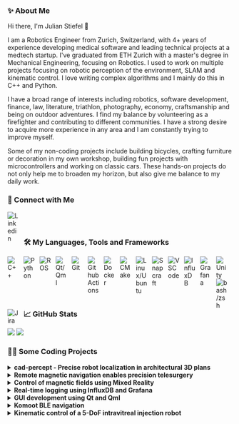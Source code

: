 ### ✨ About Me

Hi there, I'm Julian Stiefel 👋

I am a Robotics Engineer from Zurich, Switzerland, with 4+ years of experience developing medical software and leading technical projects at a medtech startup. I've graduated from ETH Zurich with a master's degree in Mechanical Engineering, focusing on Robotics. I used to work on multiple projects focusing on robotic perception of the environment, SLAM and kinematic control. I love writing complex algorithms and I mainly do this in C++ and Python.

I have a broad range of interests including robotics, software development, finance, law, literature, triathlon, photography, economy, craftsmanship and being on outdoor adventures. I find my balance by volunteering as a firefighter and contributing to different communities. I have a strong desire to acquire more experience in any area and I am constantly trying to improve myself.

Some of my non-coding projects include building bicycles, crafting furniture or decoration in my own workshop, building fun projects with microcontrollers and working on classic cars. These hands-on projects do not only help me to broaden my horizon, but also give me balance to my daily work.

### 🔗 Connect with Me

[<img align="left" alt="Linkedin" width="26px" src="https://cdn.simpleicons.org/linkedin/black/white" style="padding-right:10px;" />](https://www.linkedin.com/in/julianstiefel/)  

<br />
<br />

### 🛠️ My Languages, Tools and Frameworks

<a href="#"><img align="left" alt="C++" title="C++" width="26px" src="https://cdn.jsdelivr.net/gh/devicons/devicon@2.16.0/icons/cplusplus/cplusplus-original.svg" style="padding-right:10px;" /></a>
<a href="#"><img align="left" alt="Python" title="Python" width="26px" src="https://cdn.jsdelivr.net/gh/devicons/devicon@2.16.0/icons/python/python-original.svg" style="padding-right:10px;" /></a>
<a href="#"><img align="left" alt="ROS" title="ROS" width="26px" src="https://cdn.simpleicons.org/ros/black/white" style="padding-right:10px;" /></a>
<a href="#"><img align="left" alt="Qt/Qml" title="Qt/Qml" width="26px" src="https://cdn.jsdelivr.net/gh/devicons/devicon@2.16.0/icons/qt/qt-original.svg" style="padding-right:10px;" /></a>
<a href="#"><img align="left" alt="Git" title="Git" width="26px" src="https://cdn.jsdelivr.net/gh/devicons/devicon@2.16.0/icons/git/git-original.svg" style="padding-right:10px;" /></a>
<a href="#"><img align="left" alt="Github Actions" title="Github Actions" width="26px" src="https://cdn.jsdelivr.net/gh/devicons/devicon@2.16.0/icons/githubactions/githubactions-original.svg" style="padding-right:10px;" /></a>
<a href="#"><img align="left" alt="Docker" title="Docker" width="26px" src="https://cdn.jsdelivr.net/gh/devicons/devicon@2.16.0/icons/docker/docker-plain.svg" style="padding-right:10px;" /></a>
<a href="#"><img align="left" alt="CMake" title="CMake" width="26px" src="https://cdn.jsdelivr.net/gh/devicons/devicon@2.16.0/icons/cmake/cmake-original.svg" style="padding-right:10px;" /></a>
<a href="#"><img align="left" alt="Linux/Ubuntu" title="Linux/Ubuntu" width="26px" src="https://cdn.jsdelivr.net/gh/devicons/devicon@2.16.0/icons/linux/linux-original.svg" style="padding-right:10px;" /></a>
<a href="#"><img align="left" alt="Snapcraft" title="Snapcraft" width="26px" src="https://cdn.simpleicons.org/snapcraft/black/white" style="padding-right:10px;" /></a>
<a href="#"><img align="left" alt="VSCode" title="VSCode" width="26px" src="https://cdn.jsdelivr.net/gh/devicons/devicon@2.16.0/icons/vscode/vscode-original.svg" style="padding-right:10px;" /></a>
<a href="#"><img align="left" alt="InfluxDB" title="InfluxDB" width="26px" src="https://cdn.simpleicons.org/influxdb/black/white" style="padding-right:10px;" /></a>
<a href="#"><img align="left" alt="Grafana" title="Grafana" width="26px" src="https://cdn.jsdelivr.net/gh/devicons/devicon@2.16.0/icons/grafana/grafana-original.svg" style="padding-right:10px;" /></a>
<a href="#"><img align="left" alt="Unity" title="Unity" width="26px" src="https://cdn.jsdelivr.net/gh/devicons/devicon@2.16.0/icons/unity/unity-original.svg" style="padding-right:10px;" /></a>
<a href="#"><img align="left" alt="bash/zsh" title="bash/zsh" width="26px" src="https://cdn.simpleicons.org/gnubash/black/white" style="padding-right:10px;" />
<a href="#"><img align="left" alt="Jira" title="Jira" width="26px" src="https://cdn.jsdelivr.net/gh/devicons/devicon@2.16.0/icons/jira/jira-original.svg" style="padding-right:10px;" /></a>

<br />
<br />

### 📈 GitHub Stats

<picture>
  <source media="(prefers-color-scheme: dark)" srcset="https://github-readme-stats-bice-nine-94.vercel.app/api?username=jstiefel&show=reviews&show_icons=true&theme=synthwave&hide_border=true&bg_color=0,2E215740,540D6E40,F6019D40&rank_icon=percentile&hide_rank=true&include_all_commits=true" />
  <source media="(prefers-color-scheme: light), (prefers-color-scheme: no-preference)" srcset="https://github-readme-stats-bice-nine-94.vercel.app/api?username=jstiefel&show=reviews&show_icons=true&theme=default&hide_border=false&rank_icon=percentile&hide_rank=true&include_all_commits=true" />
  <img height=200 src="https://github-readme-stats-bice-nine-94.vercel.app/api?username=jstiefel&show=reviews&show_icons=true&theme=default&hide_border=false&rank_icon=percentile&hide_rank=true&include_all_commits=true" />
</picture>

<picture>
  <source media="(prefers-color-scheme: dark)" srcset="https://github-readme-stats-bice-nine-94.vercel.app/api/top-langs/?username=jstiefel&size_weight=0.5&count_weight=0.5&langs_count=6&theme=synthwave&hide_border=true&bg_color=0,2E215740,540D6E40,F6019D40&layout=compact&hide=jupyter%20notebook" />
  <source media="(prefers-color-scheme: light), (prefers-color-scheme: no-preference)" srcset="https://github-readme-stats-bice-nine-94.vercel.app/api/top-langs/?username=jstiefel&size_weight=0.5&count_weight=0.5&langs_count=6&theme=default&hide_border=false&layout=compact&hide=jupyter%20notebook" />
  <img height=200 src="https://github-readme-stats-bice-nine-94.vercel.app/api/top-langs/?username=jstiefel&size_weight=0.5&count_weight=0.5&langs_count=6&theme=default&hide_border=false&layout=compact&hide=jupyter%20notebook" />
</picture>

### 👨‍💻 Some Coding Projects 

<details>
  <summary><b>cad-percept - Precise robot localization in architectural 3D plans</b></summary>
  <br />
  I contributed to this project by implementing algorithms for precise robot localization (SLAM) in inaccurate building models and the detection of building deviations between real-time data and mesh models. The pipeline uses the available 3D LiDAR point cloud data of a mobile robotic platform. The new method consistently outperforms the traditional ICP-based alignment, reducing localization errors by at least 30%.
  <br />
  <br />
  Special thanks goes to my talented supervisors @gawela and @hermannsblum for sharing their knowledge!
  <br />
  <br />

  [![cad-percept](https://img.shields.io/badge/cad--percept-green?style=for-the-badge&logo=github)](https://github.com/ethz-asl/cad-percept)
  [![Publication](https://img.shields.io/badge/Publication-green?style=for-the-badge)](https://www.iaarc.org/publications/fulltext/100%20ISARC%202021%20Paper134.pdf)

  <a href="#"><img src="assets/mt.jpg" width="600" /></a>
  <br />
  <br />
</details>

<details>
  <summary><b>Remote magnetic navigation enables precision telesurgery</b></summary>
  <br />
  At Nanoflex Robotics AG, I implemented and maintained the software stack and algorithms to control magnetic devices following ISO 13485 for the treatment of ischemic stroke. Recently, I was working on a field study to allow a surgeon to remotely control our system from any place in the world. I added the necessary features for remote control, data and video transmission using our pre-clinical system. The technology was successfully tested in a study executed together with the Mayo Clinic in Phoenix over a distance of more than 9000 km. A Round-Trip-Time of less than 200 ms was reached.
  <br />
  <br />

  [![Publication](https://img.shields.io/badge/Publication-green?style=for-the-badge)](https://www.science.org/doi/10.1126/scirobotics.ado3187)
</details>

<details>
  <summary><b>Control of magnetic fields using Mixed Reality</b></summary>
  <br />
  With the release of the HoloLens 2, we had the idea to visualize magnetic fields and control our magnetic field generator using Mixed Reality. I implemented an application using Unity and MRTK. The application was then connected to our existing ROS framework and used with the HoloLens 2.
  <br />
  <br />
  <a href="#"><img src="assets/mr.jpg" width="600" /></a>
  <br />
  <br />
</details>

<details>
  <summary><b>Real-time logging using InfluxDB and Grafana</b></summary>
  <br />
  Industrial devices usually collect a large amount of sensor data. For critical remote infrastructure, this data should be monitored in real-time to react to issues before they lead to damage. In this project, I implemented a C++ hardware data logger. The data is sent to the real-time, time-series database InfluxDB. The data is then visualized in a Grafana dashboard.
  <br />
  <br />
  <a href="#"><img src="assets/grafana.jpg" width="600" /></a>
  <br />
  <br />
</details>

<details>
  <summary><b>GUI development using Qt and Qml</b></summary>
  <br />
  Although I'm not a user interface designer, I always enjoy creating a GUI once in a while. I designed and developed multiple GUIs for data collection and visualization, but also for device control. I usually use Qt and Qml to separate the design from the backend. In the case shown below, I used Snappy Ubuntu Core and released the complete software as a snap package for the embedded system.
  <br />
  <br />
  <a href="#"><img src="assets/qtqml.jpg" width="600" /></a>
  <br />
  <br />
</details>

<details>
  <summary><b>Komoot BLE navigation</b></summary>
  <br />
  The goal of this fun project was to create an inexpensive turn-by-turn-navigation device based on an ESP32 and Komoot's BLE Connect API. Back in 2018, navigation devices for cycling were sparse and expensive.
  <br />
  <br />

  [![esp32_komoot_ble](https://img.shields.io/badge/esp32__komoot__ble-green?style=for-the-badge&logo=github)](https://github.com/jstiefel/esp32_komoot_ble)

  <a href="#"><img src="assets/ble.jpg" width="600" /></a>
  <br />
  <br />
</details>

<details>
  <summary><b>Kinematic control of a 5-DoF intravitreal injection robot</b></summary>
  <br />
  For the startup Ophthorobotics AG, I developed the necessary software and electronics for the kinematic control of their five degree of freedom eye injection robot. As part of this project, I developed several device driver libraries, e.g. for Thorlabs and Maxon. I used inverse kinematics computations to control the end-effector and created a Qt GUI for easier user interaction.
  <br />
  <br />
</details>
